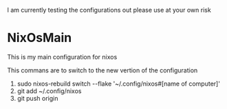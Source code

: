 I am currently testing the configurations out please use at your own risk

# NixOsMain
This is my main configuration for nixos

This commans are to switch to the new vertion of the configuration

1. sudo nixos-rebuild switch --flake '~/.config/nixos#[name of computer]'
2. git add ~/.config/nixos
3. git push origin

